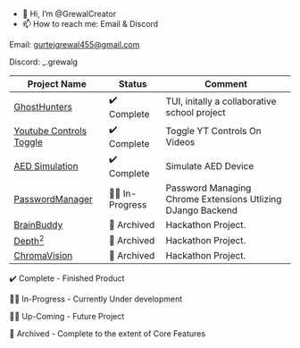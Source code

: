 - 👋 Hi, I’m @GrewalCreator
- 📫 How to reach me: Email & Discord

Email: gurtejgrewal455@gmail.com

Discord: _.grewalg


| Project Name | Status  | Comment  |
| ------------ | ------- | -------- |
| [GhostHunters](https://github.com/GrewalCreator/GhostHunters) | ✔️ Complete | TUI, initally a collaborative school project |
| [Youtube Controls Toggle](https://github.com/GrewalCreator/Youtube_Controls_Extension) | ✔️ Complete | Toggle YT Controls On Videos |
| [AED Simulation](https://github.com/GrewalCreator/AED-Simulator) | ✔️ Complete | Simulate AED Device |
| [PasswordManager](https://github.com/GrewalCreator/PasswordManager) | 👷‍♂️ In-Progress | Password Managing Chrome Extensions Utlizing DJango Backend |
| [BrainBuddy](https://github.com/GrewalCreator/BrainBuddy) | 📖 Archived | Hackathon Project. |
| [Depth<sup>2</sup>](https://github.com/GrewalCreator/DepthSquared) | 📖 Archived | Hackathon Project. |
| [ChromaVision](https://github.com/GrewalCreator/ChromaVision) | 📖 Archived | Hackathon Project. |


✔️ Complete - Finished Product

👷‍♂️ In-Progress - Currently Under development

👷‍♂️ Up-Coming - Future Project

📖 Archived - Complete to the extent of Core Features
